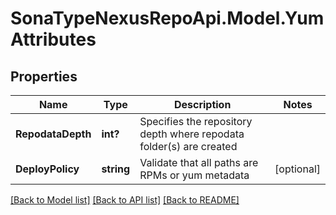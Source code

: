 # SonaTypeNexusRepoApi.Model.YumAttributes
## Properties

Name | Type | Description | Notes
------------ | ------------- | ------------- | -------------
**RepodataDepth** | **int?** | Specifies the repository depth where repodata folder(s) are created | 
**DeployPolicy** | **string** | Validate that all paths are RPMs or yum metadata | [optional] 

[[Back to Model list]](../README.md#documentation-for-models) [[Back to API list]](../README.md#documentation-for-api-endpoints) [[Back to README]](../README.md)

